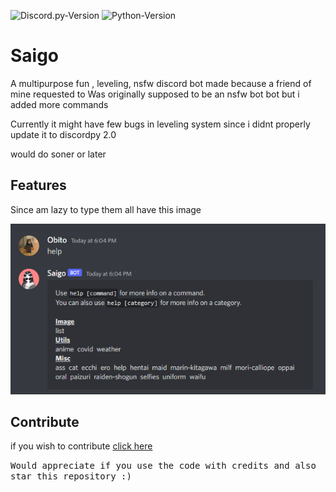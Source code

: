 
![Discord.py-Version](https://img.shields.io/badge/discord.py-2.0.0a-blue?style=flat-square)
   ![Python-Version](https://img.shields.io/badge/python-3.8.5-green?style=flat-square)

# Saigo

A multipurpose fun , leveling, nsfw discord bot made because a friend of mine requested to
Was originally supposed to be an nsfw bot bot but i added more commands

Currently it might have few bugs in leveling system since i didnt properly update it to discordpy 2.0

would do soner or later

## Features
Since am lazy to type them all have this image
<p align="left"><img src="image.png"></image>
</p>

## Contribute

if you wish to contribute [click here](https://github.com/obitozx/Saigo/blob/main/CONTRIBUTING.md)


<tt>Would appreciate if you use the code with credits and also star this repository :) </tt>

